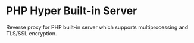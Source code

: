 # PHP Hyper Built-in Server

Reverse proxy for PHP built-in server which supports multiprocessing and TLS/SSL encryption.
